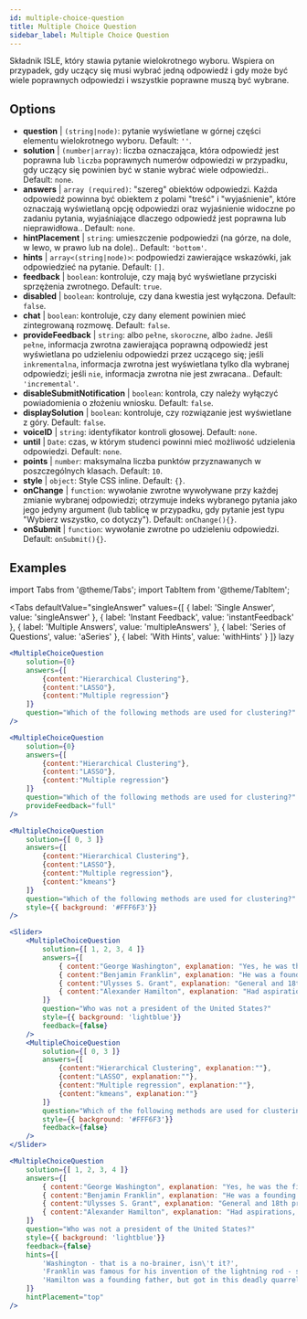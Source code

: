 ```yaml
---
id: multiple-choice-question 
title: Multiple Choice Question
sidebar_label: Multiple Choice Question
---
```


Składnik ISLE, który stawia pytanie wielokrotnego wyboru. Wspiera on przypadek, gdy uczący się musi wybrać jedną odpowiedź i gdy może być wiele poprawnych odpowiedzi i wszystkie poprawne muszą być wybrane.

## Options

* __question__ | `(string|node)`: pytanie wyświetlane w górnej części elementu wielokrotnego wyboru. Default: `''`.
* __solution__ | `(number|array)`: liczba oznaczająca, która odpowiedź jest poprawna lub `liczba` poprawnych numerów odpowiedzi w przypadku, gdy uczący się powinien być w stanie wybrać wiele odpowiedzi.. Default: `none`.
* __answers__ | `array (required)`: "szereg" obiektów odpowiedzi. Każda odpowiedź powinna być obiektem z polami "treść" i "wyjaśnienie", które oznaczają wyświetlaną opcję odpowiedzi oraz wyjaśnienie widoczne po zadaniu pytania, wyjaśniające dlaczego odpowiedź jest poprawna lub nieprawidłowa.. Default: `none`.
* __hintPlacement__ | `string`: umieszczenie podpowiedzi (na górze, na dole, w lewo, w prawo lub na dole).. Default: `'bottom'`.
* __hints__ | `array<(string|node)>`: podpowiedzi zawierające wskazówki, jak odpowiedzieć na pytanie. Default: `[]`.
* __feedback__ | `boolean`: kontroluje, czy mają być wyświetlane przyciski sprzężenia zwrotnego. Default: `true`.
* __disabled__ | `boolean`: kontroluje, czy dana kwestia jest wyłączona. Default: `false`.
* __chat__ | `boolean`: kontroluje, czy dany element powinien mieć zintegrowaną rozmowę. Default: `false`.
* __provideFeedback__ | `string`: albo `pełne`, `skoroczne`, albo `żadne`. Jeśli `pełne`, informacja zwrotna zawierająca poprawną odpowiedź jest wyświetlana po udzieleniu odpowiedzi przez uczącego się; jeśli `inkrementalna`, informacja zwrotna jest wyświetlana tylko dla wybranej odpowiedzi; jeśli `nie`, informacja zwrotna nie jest zwracana.. Default: `'incremental'`.
* __disableSubmitNotification__ | `boolean`: kontrola, czy należy wyłączyć powiadomienia o złożeniu wniosku. Default: `false`.
* __displaySolution__ | `boolean`: kontroluje, czy rozwiązanie jest wyświetlane z góry. Default: `false`.
* __voiceID__ | `string`: identyfikator kontroli głosowej. Default: `none`.
* __until__ | `Date`: czas, w którym studenci powinni mieć możliwość udzielenia odpowiedzi. Default: `none`.
* __points__ | `number`: maksymalna liczba punktów przyznawanych w poszczególnych klasach. Default: `10`.
* __style__ | `object`: Style CSS inline. Default: `{}`.
* __onChange__ | `function`: wywołanie zwrotne wywoływane przy każdej zmianie wybranej odpowiedzi; otrzymuje indeks wybranego pytania jako jego jedyny argument (lub tablicę w przypadku, gdy pytanie jest typu "Wybierz wszystko, co dotyczy"). Default: `onChange(){}`.
* __onSubmit__ | `function`: wywołanie zwrotne po udzieleniu odpowiedzi. Default: `onSubmit(){}`.


## Examples

import Tabs from '@theme/Tabs';
import TabItem from '@theme/TabItem';

<Tabs
    defaultValue="singleAnswer"
    values={[
        { label: 'Single Answer', value: 'singleAnswer' },
        { label: 'Instant Feedback', value: 'instantFeedback' },
        { label: 'Multiple Answers', value: 'multipleAnswers' },
        { label: 'Series of Questions', value: 'aSeries' },
        { label: 'With Hints', value: 'withHints' }
    ]}
    lazy
>

<TabItem value="singleAnswer">

```jsx live
<MultipleChoiceQuestion
    solution={0}
    answers={[
        {content:"Hierarchical Clustering"},
        {content:"LASSO"},
        {content:"Multiple regression"}
    ]}
    question="Which of the following methods are used for clustering?"
/>
```

</TabItem>

<TabItem value="instantFeedback">

```jsx live
<MultipleChoiceQuestion
    solution={0}
    answers={[
        {content:"Hierarchical Clustering"},
        {content:"LASSO"},
        {content:"Multiple regression"}
    ]}
    question="Which of the following methods are used for clustering?"
    provideFeedback="full"
/>
```

</TabItem>

<TabItem value="multipleAnswers">

```jsx live
<MultipleChoiceQuestion
    solution={[ 0, 3 ]}
    answers={[
        {content:"Hierarchical Clustering"},
        {content:"LASSO"},
        {content:"Multiple regression"},
        {content:"kmeans"}
    ]}
    question="Which of the following methods are used for clustering?"
    style={{ background: '#FFF6F3'}}
/>
```

</TabItem>

<TabItem value="aSeries">

```jsx live
<Slider>
    <MultipleChoiceQuestion
        solution={[ 1, 2, 3, 4 ]}
        answers={[
            { content:"George Washington", explanation: "Yes, he was the first president." },
            { content:"Benjamin Franklin", explanation: "He was a founding father."},
            { content:"Ulysses S. Grant", explanation: "General and 18th president." },
            { content:"Alexander Hamilton", explanation: "Had aspirations, but died in a duel." }
        ]}
        question="Who was not a president of the United States?"
        style={{ background: 'lightblue'}}
        feedback={false}
    />
    <MultipleChoiceQuestion
        solution={[ 0, 3 ]}
        answers={[
            {content:"Hierarchical Clustering", explanation:""},
            {content:"LASSO", explanation:""},
            {content:"Multiple regression", explanation:""},
            {content:"kmeans", explanation:""}
        ]}
        question="Which of the following methods are used for clustering?"
        style={{ background: '#FFF6F3'}}
        feedback={false}
    />
</Slider>
```

</TabItem>

<TabItem value="withHints">

```jsx live
<MultipleChoiceQuestion
    solution={[ 1, 2, 3, 4 ]}
    answers={[
        { content:"George Washington", explanation: "Yes, he was the first president." },
        { content:"Benjamin Franklin", explanation: "He was a founding father."},
        { content:"Ulysses S. Grant", explanation: "General and 18th president." },
        { content:"Alexander Hamilton", explanation: "Had aspirations, but died in a duel." }
    ]}
    question="Who was not a president of the United States?"
    style={{ background: 'lightblue'}}
    feedback={false}
    hints={[
        'Washington - that is a no-brainer, isn\'t it?',
        'Franklin was famous for his invention of the lightning rod - so why become more?',
        'Hamilton was a founding father, but got in this deadly quarrel with Aaron Burr.',
    ]}
    hintPlacement="top"
/>
```

</TabItem>

</Tabs>
